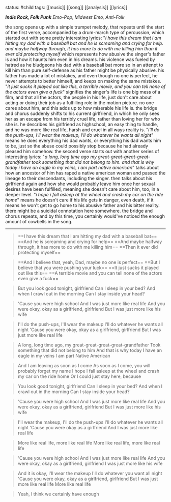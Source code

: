 status: #child 
tags: [[music]] [[song]] [[analysis]] [[lyrics]]

***Indie Rock, Folk Punk***
*Emo-Pop, Midwest Emo, Anti-Folk*

the song opens up with a simple trumpet melody, that repeats until the start of the first verse, accompanied by a drum-march type of percussion, which started out with some pretty interesting lyrics: "*i have this dream that i am hitting my dad with a baseball bat and he is screaming and crying for help. and maybe halfway through, it has more to do with me killing him than it ever did protecting myself* which represents how abusive the singer's father is and how it haunts him even in his dreams. his violence was fueled by hatred as he bludgeons his dad with a baseball bat more so in an attenpt to kill him than pure self-defense as his father might be physically abusive. his father has made a lot of mistakes, and even though no one is perfect, he never attempts to better himself, and keeps on making the same mistakes. "*it just sucks it played out like this, a terrible movie, and you can tell none of the actors even give a fuck*" signifies the singer's life is one big mess of a film, and that all the actors, the people in his life, just don't care about acting or doing their job as a fulfilling role in the motion picture. no one cares about him, and this adds up to how miserable his life is. the bridge and chorus suddenly shifts to his current girlfriend, in which he only sees her as an escape from his terribly cruel life, rather than loving her for who she is. he describes his girlfriend as highschool, an easy thing to handle, and he was more like real life, harsh and cruel in all ways reality is. "*i'll do the push-ups, i'll wear the makeup, i'll do whatever he wants all night*" means he does everything his dad wants, or everything his dad wants him to be, just so the abuse could possibly stop because he had already pleased him somehow. the second verse starts out with another series of interesting lyrics: "*a long, long time ago my great-great-great-great-grandfather took something that did not belong to him. and that is why today i have an eagle in my veins, i am part native american*" talks about how an ancestor of him has raped a native american woman and passed the lineage to their descendants, including the singer. then talks about his girlfriend again and how she would probably leave him once her sexual desires have been fulfilled, meaning she doesn't care about him, too, in a deeper level. "*i hope i fall asleep at the wheel and crash my car on the ride home*" means he doesn't care if his life gets in danger, even death, if it means he won't get to go home to his abusive father and his bitter reality. there might be a suicidal connotation here somewhere. the bridge and chorus repeats, and by this time, you certainly would've noticed the enough amount of cowbells in the song.

---

>==I have this dream that I am hitting my dad with a baseball bat==
>==And he is screaming and crying for help==
>==And maybe halfway through, it has more to do with me killing him==
>==Then it ever did protecting myself==

>==And I believe that, yeah, Dad, maybe no one is perfect==
>==But I believe that you were pushing your luck==
>==It just sucks it played out like this==
>==A terrible movie and you can tell none of the actors even give a fuck==

>But you look good tonight, girlfriend
>Can I sleep in your bed?
>And when I crawl out in the morning
>Can I stay inside your head?

>'Cause you were high school
>And I was just more like real life
>And you were okay, okay as a girlfriend, girlfriend
>But I was just more like his wife

>I'll do the push-ups, I'll wear the makeup
>I'll do whatever he wants all night
>'Cause you were okay, okay as a girlfriend, girlfriend
>But I was just more like real life

>A long, long time ago, my great-great-great-great-grandfather
>Took something that did not belong to him
>And that is why today I have an eagle in my veins
>I am part Native American

>And I am leaving as soon as I come
>As soon as I come, you will probably forget my name
>I hope I fall asleep at the wheel and crash my car on the ride home
>Or I could just stay here, because

>You look good tonight, girlfriend
>Can I sleep in your bed?
>And when I crawl out in the morning
>Can I stay inside your head?

>'Cause you were high school
>And I was just more like real life
>And you were okay, okay as a girlfriend, girlfriend
>But I was just more like his wife

>I'll wear the makeup, I'll do the push-ups
>I'll do whatever he wants all night
>'Cause you were okay as a girlfriend
>And I was just more like real life

>More like real life, more like real life
>More like real life, more like real life

>'Cause you were high school
>And I was just more like real life
>And you were okay, okay as a girlfriend, girlfriend
>I was just more like his wife

>And it is okay, I'll wear the makeup
>I'll do whatever you want all night
>'Cause you were okay, okay as a girlfriend, girlfriend
>But I was just more like real life
>More like real life

>Yeah, I think we certainly have enough
